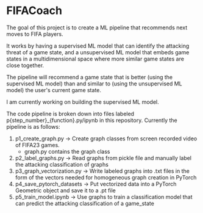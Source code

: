 # FIFACoach

The goal of this project is to create a ML pipeline that recommends next moves to FIFA players.

It works by having a supervised ML model that can identify the attacking threat of a game state, and a unsupervised ML model that embeds game states in a multidimensional space where more similar game states are close together. 

The pipeline will recommend a game state that is better (using the supervised ML model) than and similar to (using the unsupervised ML model) the user's current game state.

I am currently working on building the supervised ML model.

The code pipeline is broken down into files labeled p{step_number}_{function}.py/ipynb in this repository. Currently the pipeline is as follows:
1. p1_create_graph.py -> Create graph classes from screen recorded video of FIFA23 games.
   - graph.py contains the graph class
2. p2_label_graphs.py -> Read graphs from pickle file and manually label the attacking classification of graphs
3. p3_graph_vectorization.py -> Write labeled graphs into .txt files in the form of the vectors needed for homogeneous graph creation in PyTorch
4. p4_save_pytorch_datasets -> Put vectorized data into a PyTorch Geometric object and save it to a .pt file
5. p5_train_model.ipynb -> Use graphs to train a classification model that can predict the attacking classification of a game_state
